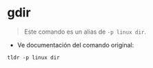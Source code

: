 # gdir

> Este comando es un alias de `-p linux dir`.

- Ve documentación del comando original:

`tldr -p linux dir`
